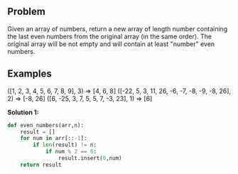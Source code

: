 ## Problem

Given an array of numbers, return a new array of length number containing the last even numbers from the original array (in the same order). The original array will be not empty and will contain at least "number" even numbers.

## Examples

([1, 2, 3, 4, 5, 6, 7, 8, 9], 3) => [4, 6, 8]
([-22, 5, 3, 11, 26, -6, -7, -8, -9, -8, 26], 2) => [-8, 26]
([6, -25, 3, 7, 5, 5, 7, -3, 23], 1) => [6]

**Solution 1:**

```python
def even_numbers(arr,n):
    result = []
    for num in arr[::-1]:
        if len(result) != n:
            if num % 2 == 0:
                result.insert(0,num)
    return result
```

